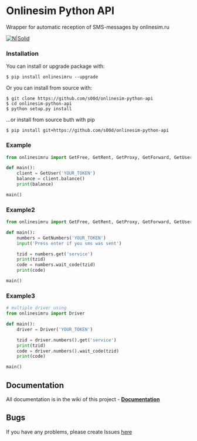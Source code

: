 # Onlinesim Python API

Wrapper for automatic reception of SMS-messages by onlinesim.ru

[![N|Solid](https://img.shields.io/pypi/pyversions/onlinesimru.svg)](https://pypi.python.org/pypi/onlinesimru)

### Installation
You can install or upgrade package with:
```
$ pip install onlinesimru --upgrade
```
Or you can install from source with:
```
$ git clone https://github.com/s00d/onlinesim-python-api
$ cd onlinesim-python-api
$ python setup.py install
```
...or install from source buth with pip
```
$ pip install git+https://github.com/s00d/onlinesim-python-api
```
### Example
```python
from onlinesimru import GetFree, GetRent, GetProxy, GetForward, GetUser, GetNumbers

def main():
    client = GetUser('YOUR_TOKEN')
    balance = client.balance()
    print(balance)

main()
```

### Example2
```python
from onlinesimru import GetFree, GetRent, GetProxy, GetForward, GetUser, GetNumbers

def main():
    numbers = GetNumbers('YOUR_TOKEN')
    input('Press enter if you sms was sent')

    tzid = numbers.get('service')
    print(tzid)
    code = numbers.wait_code(tzid)
    print(code)

main()
```

### Example3
```python
# multiple driver using
from onlinesimru import Driver

def main():
    driver = Driver('YOUR_TOKEN')

    tzid = driver.numbers().get('service')
    print(tzid)
    code = driver.numbers().wait_code(tzid)
    print(code)

main()
```

## Documentation

All documentation is in the wiki of this project - **[Documentation](https://github.com/s00d/onlinesim-python-api/wiki)**

## Bugs

If you have any problems, please create Issues [here](https://github.com/s00d/onlinesim-python-api/issues)  
